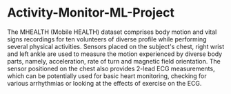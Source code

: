 # Activity-Monitor-ML-Project
The MHEALTH (Mobile HEALTH) dataset comprises body motion and vital signs recordings for ten volunteers of diverse profile while performing several physical activities. Sensors placed on the subject's chest, right wrist and left ankle are used to measure the motion experienced by diverse body parts, namely, acceleration, rate of turn and magnetic field orientation. The sensor positioned on the chest also provides 2-lead ECG measurements, which can be potentially used for basic heart monitoring, checking for various arrhythmias or looking at the effects of exercise on the ECG.
